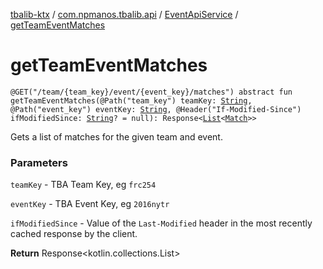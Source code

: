[tbalib-ktx](../../index.md) / [com.npmanos.tbalib.api](../index.md) / [EventApiService](index.md) / [getTeamEventMatches](./get-team-event-matches.md)

# getTeamEventMatches

`@GET("/team/{team_key}/event/{event_key}/matches") abstract fun getTeamEventMatches(@Path("team_key") teamKey: `[`String`](https://kotlinlang.org/api/latest/jvm/stdlib/kotlin/-string/index.html)`, @Path("event_key") eventKey: `[`String`](https://kotlinlang.org/api/latest/jvm/stdlib/kotlin/-string/index.html)`, @Header("If-Modified-Since") ifModifiedSince: `[`String`](https://kotlinlang.org/api/latest/jvm/stdlib/kotlin/-string/index.html)`? = null): Response<`[`List`](https://kotlinlang.org/api/latest/jvm/stdlib/kotlin.collections/-list/index.html)`<`[`Match`](../../com.npmanos.tbalib.model/-match/index.md)`>>`

Gets a list of matches for the given team and event.

### Parameters

`teamKey` - TBA Team Key, eg `frc254`

`eventKey` - TBA Event Key, eg `2016nytr`

`ifModifiedSince` - Value of the `Last-Modified` header in the most recently cached response by the client.

**Return**
Response&lt;kotlin.collections.List&gt;

